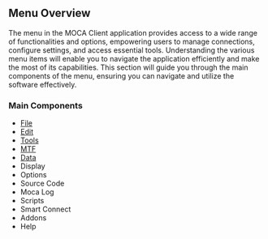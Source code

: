 ## Menu Overview

The menu in the MOCA Client application provides access to a wide range of functionalities and options, empowering users to manage connections, configure settings, and access essential tools. Understanding the various menu items will enable you to navigate the application efficiently and make the most of its capabilities. This section will guide you through the main components of the menu, ensuring you can navigate and utilize the software effectively.

### Main Components

- [File](./menu-overview/file.md)
- [Edit](./menu-overview/edit.md)
- [Tools](./menu-overview/tools.md)
- [MTF](./menu-overview/mtf.md)
- [Data](./menu-overview/data.md)
- Display
- Options
- Source Code
- Moca Log
- Scripts
- Smart Connect
- Addons
- Help
